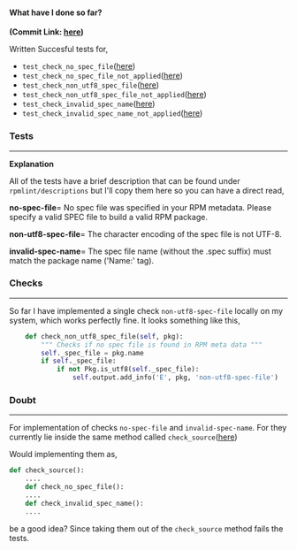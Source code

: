 #### What have I done so far? 
**(Commit Link: [here](https://github.com/thisisshub/rpmlint/commit/d4864797fa713ffd2fbcff9c67f550c1f98f7c30))**


Written Succesful tests for,
- `test_check_no_spec_file`([here](https://github.com/thisisshub/rpmlint/blob/d4864797fa713ffd2fbcff9c67f550c1f98f7c30/test/test_speccheck.py#L70))
- `test_check_no_spec_file_not_applied`([here](https://github.com/thisisshub/rpmlint/blob/d4864797fa713ffd2fbcff9c67f550c1f98f7c30/test/test_speccheck.py#L79))
- `test_check_non_utf8_spec_file`([here](https://github.com/thisisshub/rpmlint/blob/d4864797fa713ffd2fbcff9c67f550c1f98f7c30/test/test_speccheck.py#L88))
- `test_check_non_utf8_spec_file_not_applied`([here](https://github.com/thisisshub/rpmlint/blob/d4864797fa713ffd2fbcff9c67f550c1f98f7c30/test/test_speccheck.py#L98))
- `test_check_invalid_spec_name`([here](https://github.com/thisisshub/rpmlint/blob/d4864797fa713ffd2fbcff9c67f550c1f98f7c30/test/test_speccheck.py#L108))
- `test_check_invalid_spec_name_not_applied`([here](https://github.com/thisisshub/rpmlint/blob/d4864797fa713ffd2fbcff9c67f550c1f98f7c30/test/test_speccheck.py#L117))

### Tests
-------------

**Explanation**

All of the tests have a brief description that can be 
found under  `rpmlint/descriptions`
but I'll copy them here so you can have a direct read,

**no-spec-file**=
No spec file was specified in your RPM metadata. Please specify a valid
SPEC file to build a valid RPM package.

**non-utf8-spec-file**=
The character encoding of the spec file is not UTF-8.

**invalid-spec-name**=
The spec file name (without the .spec suffix) must match the package name
('Name:' tag).

### Checks
------
So far I have implemented a single check `non-utf8-spec-file` locally on my system,
which works perfectly fine. It looks something like this,

```python
    def check_non_utf8_spec_file(self, pkg):
        """ Checks if no spec file is found in RPM meta data """
        self._spec_file = pkg.name
        if self._spec_file:
            if not Pkg.is_utf8(self._spec_file):
                self.output.add_info('E', pkg, 'non-utf8-spec-file')
```

### Doubt
----------

For implementation of checks `no-spec-file` and `invalid-spec-name`.
For they currently lie inside the same method called `check_source`([here](https://github.com/thisisshub/rpmlint/blob/d4864797fa713ffd2fbcff9c67f550c1f98f7c30/rpmlint/checks/SpecCheck.py#L126))

Would implementing them as,

```python
def check_source():
    ....
    def check_no_spec_file():
    ....
    def check_invalid_spec_name():
    .... 
```
be a good idea? Since taking them out of the `check_source` method fails the tests.

